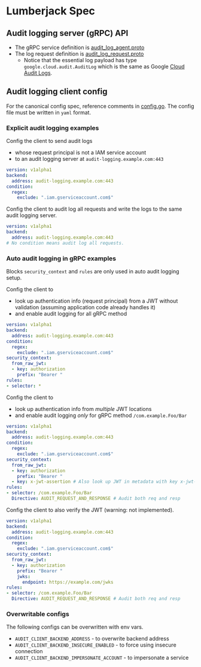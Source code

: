 # Lumberjack Spec

## Audit logging server (gRPC) API

-   The gRPC service definition is
    [audit_log_agent.proto](protos/v1alpha1/audit_log_agent.proto)
-   The log request definition is
    [audit_log_request.proto](protos/v1alpha1/audit_log_request.proto)
    -   Notice that the essential log payload has type
        `google.cloud.audit.AuditLog` which is the same as Google
        [Cloud Audit Logs](https://github.com/googleapis/googleapis/blob/master/google/cloud/audit/audit_log.proto).

## Audit logging client config

For the canonical config spec, reference comments in
[config.go](clients/go/apis/v1alpha1/config.go). The config file must be written
in `yaml` format.

### Explicit audit logging examples

Config the client to send audit logs

-   whose request principal is not a IAM service account
-   to an audit logging server at `audit-logging.example.com:443`

```yaml
version: v1alpha1
backend:
  address: audit-logging.example.com:443
condition:
  regex:
    exclude: ".iam.gserviceaccount.com$"
```

Config the client to audit log all requests and write the logs to the same audit
logging server.

```yaml
version: v1alpha1
backend:
  address: audit-logging.example.com:443
# No condition means audit log all requests.
```

### Auto audit logging in gRPC examples

Blocks `security_context` and `rules` are only used in auto audit logging setup.

Config the client to

-   look up authentication info (request principal) from a JWT without
    validation (assuming application code already handles it)
-   and enable audit logging for all gRPC method

```yaml
version: v1alpha1
backend:
  address: audit-logging.example.com:443
condition:
  regex:
    exclude: ".iam.gserviceaccount.com$"
security_context:
  from_raw_jwt:
  - key: authorization
    prefix: "Bearer "
rules:
- selector: *
```

Config the client to

-   look up authentication info from *multiple* JWT locations
-   and enable audit logging *only* for gRPC method `/com.example.Foo/Bar`

```yaml
version: v1alpha1
backend:
  address: audit-logging.example.com:443
condition:
  regex:
    exclude: ".iam.gserviceaccount.com$"
security_context:
  from_raw_jwt:
  - key: authorization
    prefix: "Bearer "
  - key: x-jwt-assertion # Also look up JWT in metadata with key x-jwt-assertion
rules:
- selector: /com.example.Foo/Bar
  Directive: AUDIT_REQUEST_AND_RESPONSE # Audit both req and resp
```

Config the client to also verify the JWT (warning: not implemented).

```yaml
version: v1alpha1
backend:
  address: audit-logging.example.com:443
condition:
  regex:
    exclude: ".iam.gserviceaccount.com$"
security_context:
  from_raw_jwt:
  - key: authorization
    prefix: "Bearer "
    jwks:
      endpoint: https://example.com/jwks
rules:
- selector: /com.example.Foo/Bar
  Directive: AUDIT_REQUEST_AND_RESPONSE # Audit both req and resp
```

### Overwritable configs

The following configs can be overwritten with env vars.

-   `AUDIT_CLIENT_BACKEND_ADDRESS` - to overwrite backend address
-   `AUDIT_CLIENT_BACKEND_INSECURE_ENABLED` - to force using insecure connection
-   `AUDIT_CLIENT_BACKEND_IMPERSONATE_ACCOUNT` - to impersonate a service
